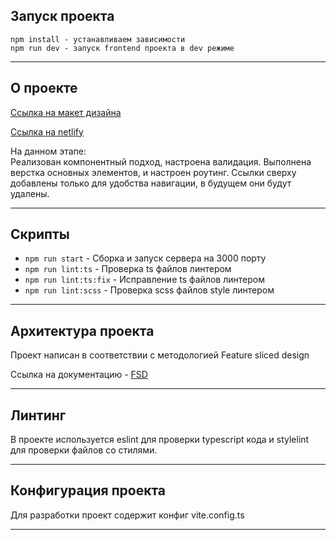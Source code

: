 ## Запуск проекта

```
npm install - устанавливаем зависимости
npm run dev - запуск frontend проекта в dev режиме
```

----

## О проекте

[Ссылка на макет дизайна](https://www.figma.com/design/jF5fFFzgGOxQeB4CmKWTiE/Chat_external_link?node-id=0-1&p=f&t=U2ZbAcQrhNowAQKL-0)  

[Ссылка на netlify](https://nailya.netlify.app/)

На данном этапе:  
Реализован компонентный подход, настроена валидация.
Выполнена верстка основных элементов, и настроен роутинг.
Ссылки сверху добавлены только для удобства навигации, в будущем они будут удалены.

----

## Скрипты

- `npm run start` - Сборка и запуск сервера на 3000 порту
- `npm run lint:ts` - Проверка ts файлов линтером
- `npm run lint:ts:fix` - Исправление ts файлов линтером
- `npm run lint:scss` - Проверка scss файлов style линтером


----

## Архитектура проекта

Проект написан в соответствии с методологией Feature sliced design

Ссылка на документацию - [FSD](https://feature-sliced.design/docs/get-started/tutorial)

----


## Линтинг

В проекте используется eslint для проверки typescript кода и stylelint для проверки файлов со стилями.

----

## Конфигурация проекта

Для разработки проект содержит конфиг vite.config.ts

----
